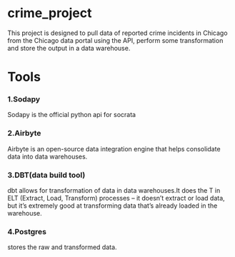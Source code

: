# crime_project

This project is designed to pull data of reported crime incidents in Chicago from the Chicago data portal using the API, perform some transformation and store the output in a data warehouse.



# Tools

### 1.Sodapy
Sodapy is the official python api for socrata

### 2.Airbyte
Airbyte is an open-source data integration engine that helps consolidate data into data warehouses.

### 3.DBT(data build tool)
dbt allows for transformation of data in data warehouses.It does the T in ELT (Extract, Load, Transform) processes – it doesn’t extract or load data, but it’s extremely good at transforming data that’s already loaded in the warehouse.

### 4.Postgres
stores the raw and transformed data.
